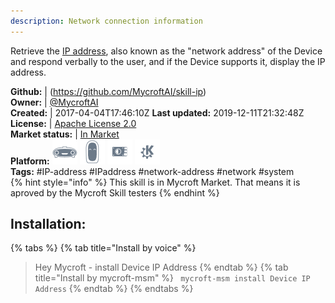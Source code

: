 ```yaml
---
description: Network connection information
---
```

Retrieve the [IP address](https://en.wikipedia.org/wiki/IP_address), also known as the "network address" of the Device and respond verbally to the user, and if the Device supports it, display the IP address.

**Github:** | (https://github.com/MycroftAI/skill-ip)  
**Owner:** | [@MycroftAI](https://github.com/MycroftAI)  
**Created:** | 2017-04-04T17:46:10Z  **Last updated:** 2019-12-11T21:32:48Z  
**License:** | [Apache License 2.0](https://api.github.com/licenses/apache-2.0)  
**Market status:** | [In Market](https://market.mycroft.ai/skill/mycroft-ip)  
**Platform:**   ![](.gitbook/assets/mark-1-icon.png)  ![](.gitbook/assets/mark-2-icon.png)  ![](.gitbook/assets/picroft-icon.png)  ![](.gitbook/assets/kde.png)   
**Tags:** \#IP-address \#IPaddress \#network-address \#network \#system   
{% hint style="info" %}
This skill is in Mycroft Market. That means it is aproved by the Mycroft Skill testers
{% endhint %}
    
## Installation:  
{% tabs %}
{% tab title="Install by voice" %}
> Hey Mycroft - install Device IP Address
{% endtab %}
  {% tab title="Install by mycroft-msm" %}
``` mycroft-msm install Device IP Address```
{% endtab %}
  {% endtabs %}
  